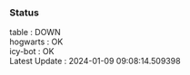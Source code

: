### Status


table : DOWN  
hogwarts : OK  
icy-bot : OK  
Latest Update : 2024-01-09 09:08:14.509398
